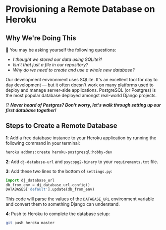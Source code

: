 # Provisioning a Remote Database on Heroku

## Why We're Doing This

🤔 You may be asking yourself the following questions:

- *I thought we stored our data using SQLite?!*
- *Isn't that just a file in our repository?*
- *Why do we need to create and use a whole new database?*

Our development environment uses SQLite. It's an excellent tool for day to day development — but it often doesn't work on many platforms used to deploy and manage server-side applications. PostgreSQL (or Postgres) is the most popular database deployed amongst real-world Django projects.

⁉️ ***Never heard of Postgres? Don't worry, let's walk through setting up our first database together!***

## Steps to Create a Remote Database

**1**: Add a free database instance to your Heroku application by running the following command in your terminal:

```bash
heroku addons:create heroku-postgresql:hobby-dev
```

**2**: Add `dj-database-url` and `psycopg2-binary` to your `requirements.txt` file.

**3**: Add these two lines to the bottom of `settings.py`:

```python
import dj_database_url
db_from_env = dj_database_url.config()
DATABASES['default'].update(db_from_env)
```

This code will parse the values of the `DATABASE_URL` environment variable and convert them to something Django can understand.

**4**: Push to Heroku to complete the database setup:

```bash
git push heroku master
```
